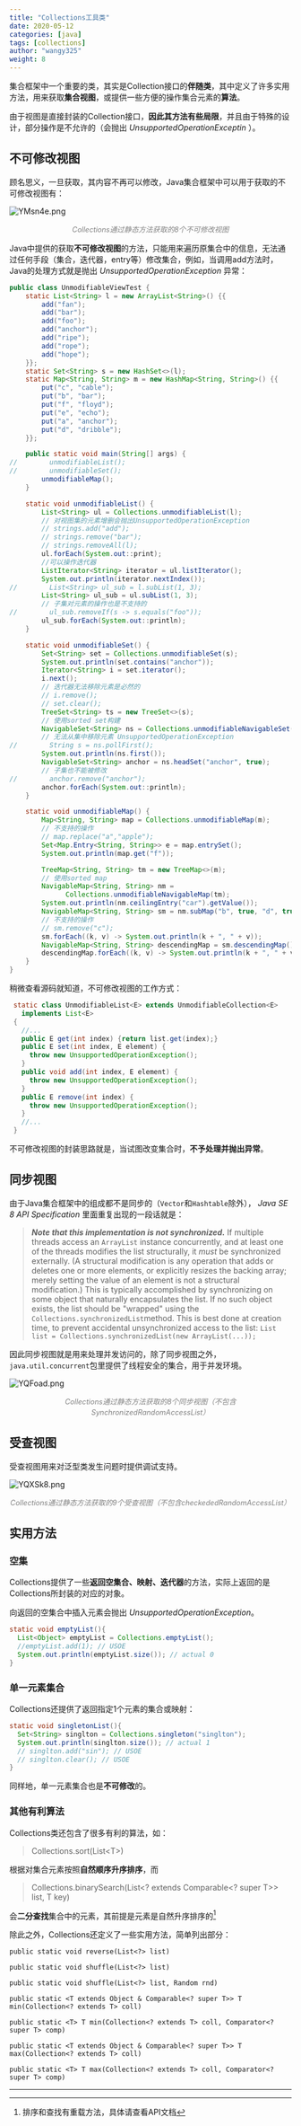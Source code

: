 ```yaml
---
title: "Collections工具类"
date: 2020-05-12
categories: [java]
tags: [collections]
author: "wangy325"
weight: 8
---
```



集合框架中一个重要的类，其实是Collection接口的**伴随类**，其中定义了许多实用方法，用来获取**集合视图**，或提供一些方便的操作集合元素的**算法**。

由于视图是直接封装的Collection接口，**因此其方法有些局限**，并且由于特殊的设计，部分操作是不允许的（会抛出 *UnsupportedOperationExceptin* ）。

<!--more-->

## 不可修改视图

顾名思义，一旦获取，其内容不再可以修改，Java集合框架中可以用于获取的不可修改视图有：

![YMsn4e.png](/img/collections/unmodifiable_view.png)

<p style="color:grey;text-align:center;font-size:.8rem;font-style:italic">Collections通过静态方法获取的8个不可修改视图</p>

Java中提供的获取**不可修改视图**的方法，只能用来遍历原集合中的信息，无法通过任何手段（集合，迭代器，entry等）修改集合，例如，当调用add方法时，Java的处理方式就是抛出 *UnsupportedOperationException* 异常：

```java
public class UnmodifiableViewTest {
    static List<String> l = new ArrayList<String>() {{
        add("fan");
        add("bar");
        add("foo");
        add("anchor");
        add("ripe");
        add("rope");
        add("hope");
    }};
    static Set<String> s = new HashSet<>(l);
    static Map<String, String> m = new HashMap<String, String>() {{
        put("c", "cable");
        put("b", "bar");
        put("f", "floyd");
        put("e", "echo");
        put("a", "anchor");
        put("d", "dribble");
    }};

    public static void main(String[] args) {
//        unmodifiableList();
//        unmodifiableSet();
        unmodifiableMap();
    }

    static void unmodifiableList() {
        List<String> ul = Collections.unmodifiableList(l);
        // 对视图集的元素增删会抛出UnsupportedOperationException
        // strings.add("add");
        // strings.remove("bar");
        // strings.removeAll(l);
        ul.forEach(System.out::print);
        //可以操作迭代器
        ListIterator<String> iterator = ul.listIterator();
        System.out.println(iterator.nextIndex());
//        List<String> ul_sub = l.subList(1, 3);
        List<String> ul_sub = ul.subList(1, 3);
        // 子集对元素的操作也是不支持的
//        ul_sub.removeIf(s -> s.equals("foo"));
        ul_sub.forEach(System.out::println);
    }

    static void unmodifiableSet() {
        Set<String> set = Collections.unmodifiableSet(s);
        System.out.println(set.contains("anchor"));
        Iterator<String> i = set.iterator();
        i.next();
        // 迭代器无法移除元素是必然的
        // i.remove();
        // set.clear();
        TreeSet<String> ts = new TreeSet<>(s);
        // 使用sorted set构建
        NavigableSet<String> ns = Collections.unmodifiableNavigableSet(ts);
        // 无法从集中移除元素 UnsupportedOperationException
//        String s = ns.pollFirst();
        System.out.println(ns.first());
        NavigableSet<String> anchor = ns.headSet("anchor", true);
        // 子集也不能被修改
//        anchor.remove("anchor");
        anchor.forEach(System.out::println);
    }

    static void unmodifiableMap() {
        Map<String, String> map = Collections.unmodifiableMap(m);
        // 不支持的操作
        // map.replace("a","apple");
        Set<Map.Entry<String, String>> e = map.entrySet();
        System.out.println(map.get("f"));

        TreeMap<String, String> tm = new TreeMap<>(m);
        // 使用sorted map
        NavigableMap<String, String> nm = 
              Collections.unmodifiableNavigableMap(tm);
        System.out.println(nm.ceilingEntry("car").getValue());
        NavigableMap<String, String> sm = nm.subMap("b", true, "d", true);
        // 不支持的操作
        // sm.remove("c");
        sm.forEach((k, v) -> System.out.println(k + ", " + v));
        NavigableMap<String, String> descendingMap = sm.descendingMap();
        descendingMap.forEach((k, v) -> System.out.println(k + ", " + v));
    }
}
```

稍微查看源码就知道，不可修改视图的工作方式：

```java
 static class UnmodifiableList<E> extends UnmodifiableCollection<E>
   implements List<E>
 {
   //...
   public E get(int index) {return list.get(index);}
   public E set(int index, E element) {
     throw new UnsupportedOperationException();
   }
   public void add(int index, E element) {
     throw new UnsupportedOperationException();
   }
   public E remove(int index) {
     throw new UnsupportedOperationException();
   }
   //...
 }
```

不可修改视图的封装思路就是，当试图改变集合时，**不予处理并抛出异常**。

## 同步视图

由于Java集合框架中的组成都不是同步的（`Vector`和`Hashtable`除外）， *Java SE 8 API Specification* 里面重复出现的一段话就是：

> ***Note that this implementation is not synchronized.*** If multiple threads access an `ArrayList` instance concurrently, and at least one of the threads modifies the list structurally, it *must* be synchronized externally. (A structural modification is any operation that adds or deletes one or more elements, or explicitly resizes the backing array; merely setting the value of an element is not a structural modification.) This is typically accomplished by synchronizing on some object that naturally encapsulates the list. If no such object exists, the list should be "wrapped" using the `Collections.synchronizedList`method. This is best done at creation time, to prevent accidental unsynchronized access to the list:
> `List list = Collections.synchronizedList(new ArrayList(...));`

因此同步视图就是用来处理并发访问的，除了同步视图之外，`java.util.concurrent`包里提供了线程安全的集合，用于并发环境。

![YQFoad.png](/img/collections/Synchronized_view.png)

<p style="text-align:center;font-size:.8rem;font-style:italic;color:grey">Collections通过静态方法获取的8个同步视图（不包含SynchronizedRandomAccessList）</p>

## 受查视图

受查视图用来对泛型类发生问题时提供调试支持。

![YQXSk8.png](/img/collections/checked_view.png)

<p style="text-align:center;font-size:.8rem;font-style:italic;color:grey">Collections通过静态方法获取的9个受查视图（不包含checkededRandomAccessList）</p>

## 实用方法

### 空集

Collections提供了一些**返回空集合、映射、迭代器**的方法，实际上返回的是Collections所封装的对应的对象。

向返回的空集合中插入元素会抛出 *UnsupportedOperationException*。

```java
static void emptyList(){
  List<Object> emptyList = Collections.emptyList();
  //emptyList.add(1); // USOE
  System.out.println(emptyList.size()); // actual 0
}
```

### 单一元素集合

Collections还提供了返回指定1个元素的集合或映射：

```java
static void singletonList(){
  Set<String> singlton = Collections.singleton("singlton");
  System.out.println(singlton.size()); // actual 1
  // singlton.add("sin"); // USOE
  // singlton.clear(); // USOE
}
```

同样地，单一元素集合也是**不可修改**的。

### 其他有利算法

Collections类还包含了很多有利的算法，如：

> Collections.sort(List\<T>)

根据对集合元素按照**自然顺序升序排序**，而

> Collections.binarySearch(List<? extends Comparable<? super T>\> list, T key)

会**二分查找**集合中的元素，其前提是元素是自然升序排序的[^10]

除此之外，Collections还定义了一些实用方法，简单列出部分：

    public static void reverse(List<?> list)

    public static void shuffle(List<?> list)

    public static void shuffle(List<?> list, Random rnd)

    public static <T extends Object & Comparable<? super T>> T min(Collection<? extends T> coll)

    public static <T> T min(Collection<? extends T> coll, Comparator<? super T> comp)

    public static <T extends Object & Comparable<? super T>> T max(Collection<? extends T> coll)

    public static <T> T max(Collection<? extends T> coll, Comparator<? super T> comp)

---

[^10]: 排序和查找有重载方法，具体请查看API文档
